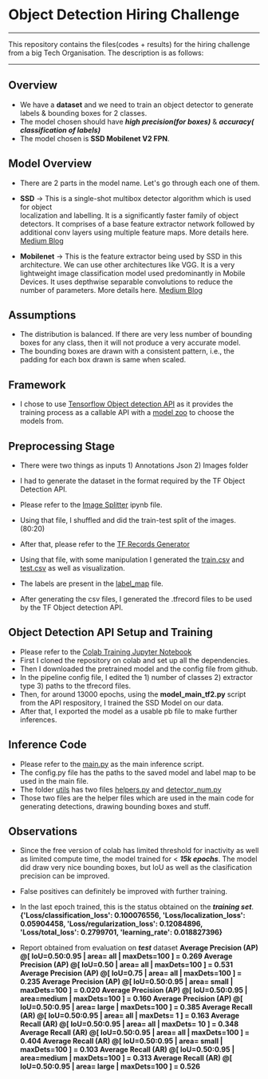 # Object Detection Hiring Challenge

--------------------------------------------------------------------------------------------

This repository contains the files(codes + results) for the hiring challenge from a big
Tech Organisation.
The description is as follows:

--------------------------------------------------------------------------------------------
## Overview
* We have a **dataset** and we need to train an object detector to generate labels & 
  bounding boxes for 2 classes.
* The model chosen should have ***high precision(for boxes)*** & ***accuracy(  
  classification  of labels)***
* The model chosen is **SSD Mobilenet V2 FPN**.

## Model Overview
* There are 2 parts in the model name. Let's go through each one of them.
* **SSD** -> This is a single-shot multibox detector algorithm which is used for object   
  localization and labelling.
  It is a significantly faster family of object detectors.
  It comprises of a base feature extractor network followed by additional conv layers using multiple feature maps.
  More details here. [Medium Blog](https://towardsdatascience.com/ssd-single-shot-detector-for-object-detection-using-multibox-1818603644ca)

* **Mobilenet** -> This is the feature extractor being used by SSD in this architecture. 
  We can use other architectures like VGG.
  It is a very lightweight image classification model used predominantly in Mobile Devices. 
  It uses depthwise separable convolutions to reduce the number of parameters.
  More details here. [Medium Blog](https://medium.com/analytics-vidhya/image-classification-with-mobilenet-cc6fbb2cd470)

## Assumptions
* The distribution is balanced. If there are very less number of bounding boxes for any class, then it will not produce a very accurate model.
* The bounding boxes are drawn with a consistent pattern, i.e., the padding for each box drawn is same when scaled.

## Framework
* I chose to use [Tensorflow Object detection API](https://github.com/tensorflow/models/tree/master/research/object_detection) as it provides the training process as a callable API with a [model zoo](https://github.com/tensorflow/models/blob/master/research/object_detection/g3doc/tf2_detection_zoo.md) to choose the models from.	


## Preprocessing Stage

* There were two things as inputs 1) Annotations Json 2) Images folder
* I had to generate the dataset in the format required by the TF Object Detection API.
* Please refer to the [Image Splitter](https://github.com/ravi0531rp/Object-Detection-Hiring-Challenge/blob/master/Images%20Splitter.ipynb) ipynb file.
* Using that file, I shuffled and did the train-test split of the images.(80:20)

* After that, please refer to the [TF Records Generator](https://github.com/ravi0531rp/Object-Detection-Hiring-Challenge/blob/master/TF%20Records%20Generator.ipynb)
* Using that file, with some manipulation I generated the [train.csv](https://github.com/ravi0531rp/Object-Detection-Hiring-Challenge/blob/master/data/train.csv) and [test.csv](https://github.com/ravi0531rp/Object-Detection-Hiring-Challenge/blob/master/data/test.csv) as well as visualization.
* The labels are present in the [label_map](https://github.com/ravi0531rp/Object-Detection-Hiring-Challenge/blob/master/data/labelmap.pbtxt) file.
* After generating the csv files, I generated the .tfrecord files to be used by the TF Object detection API.

## Object Detection API Setup and Training

* Please refer to the [Colab Training Jupyter Notebook](https://github.com/ravi0531rp/Object-Detection-Hiring-Challenge/blob/master/Hiring_Challenge_EagleView_2.ipynb)
* First I cloned the repository on colab and set up all the dependencies.
* Then I downloaded the pretrained model and the config file from github.
* In the pipeline config file, I edited the 1) number of classes 2) extractor type 3) paths
  to the tfrecord files.
* Then, for around 13000 epochs, using the **model_main_tf2.py** script from the API 
  respository, I trained the SSD Model on our data.
* After that, I exported the model as a usable pb file to make further inferences.

## Inference Code
* Please refer to the [main.py](https://github.com/ravi0531rp/Object-Detection-Hiring-Challenge/blob/master/main.py) as the main inference script. 
* The config.py file has the paths to the saved model and label map to be used in the main file.
* The folder [utils](https://github.com/ravi0531rp/Object-Detection-Hiring-Challenge/tree/master/utils) has two files [helpers.py](https://github.com/ravi0531rp/Object-Detection-Hiring-Challenge/blob/master/utils/Helpers.py) and [detector_num.py](https://github.com/ravi0531rp/Object-Detection-Hiring-Challenge/blob/master/utils/detector_num.py)
* Those two files are the helper files which are used in the main code for generating
  detections, drawing bounding boxes and stuff.


## Observations
* Since the free version of colab has limited threshold for inactivity as well as limited compute time, the model trained for < ***15k epochs***. The model did draw very nice bounding boxes, but IoU as well as the clasification precision can be improved.
* False positives can definitely be improved with further training.
* In the last epoch trained, this is the status obtained on the ***training set***.
**{'Loss/classification_loss': 0.100076556,
 'Loss/localization_loss': 0.05904458,
 'Loss/regularization_loss': 0.12084896,
 'Loss/total_loss': 0.2799701,
 'learning_rate': 0.018827396}**

* Report obtained from evaluation on ***test*** dataset
   **Average Precision  (AP) @[ IoU=0.50:0.95 | area=   all | maxDets=100 ] = 0.269
     Average Precision  (AP) @[ IoU=0.50      | area=   all | maxDets=100 ] = 0.531
     Average Precision  (AP) @[ IoU=0.75      | area=   all | maxDets=100 ] = 0.235
     Average Precision  (AP) @[ IoU=0.50:0.95 | area= small | maxDets=100 ] = 0.020
     Average Precision  (AP) @[ IoU=0.50:0.95 | area=medium | maxDets=100 ] = 0.160
     Average Precision  (AP) @[ IoU=0.50:0.95 | area= large | maxDets=100 ] = 0.385
     Average Recall     (AR) @[ IoU=0.50:0.95 | area=   all | maxDets=  1 ] = 0.163
     Average Recall     (AR) @[ IoU=0.50:0.95 | area=   all | maxDets= 10 ] = 0.348
     Average Recall     (AR) @[ IoU=0.50:0.95 | area=   all | maxDets=100 ] = 0.404
     Average Recall     (AR) @[ IoU=0.50:0.95 | area= small | maxDets=100 ] = 0.103
     Average Recall     (AR) @[ IoU=0.50:0.95 | area=medium | maxDets=100 ] = 0.313
     Average Recall     (AR) @[ IoU=0.50:0.95 | area= large | maxDets=100 ] = 0.526**